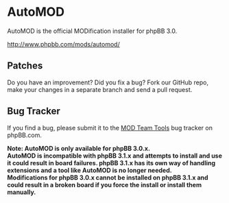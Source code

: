 # AutoMOD

AutoMOD is the official MODification installer for phpBB 3.0.

http://www.phpbb.com/mods/automod/

## Patches

Do you have an improvement? Did you fix a bug? Fork our GitHub repo, make your changes in a separate branch and send a pull request.

## Bug Tracker

If you find a bug, please submit it to the [MOD Team Tools](https://www.phpbb.com/bugs/modteamtools/) bug tracker on phpBB.com.

__Note: AutoMOD is only available for phpBB 3.0.x.  
AutoMOD is incompatible with phpBB 3.1.x and attempts to install and use it could result in board failures. phpBB 3.1.x has its own way of handling extensions and a tool like AutoMOD is no longer needed.  
Modifications for phpBB 3.0.x cannot be installed on phpBB 3.1.x and could result in a broken board if you force the install or install them manually.__
